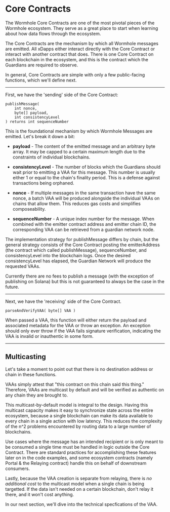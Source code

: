 # Core Contracts

The Wormhole Core Contracts are one of the most pivotal pieces of the Wormhole ecosystem. They serve as a great place to start when learning about how data flows through the ecosystem.

The Core Contracts are the mechanism by which all Wormhole messages are emitted. All xDapps either interact directly with the Core Contract or interact with another contract that does. There is one Core Contract on each blockchain in the ecosystem, and this is the contract which the Guardians are required to observe. 

In general, Core Contracts are simple with only a few public-facing functions, which we'll define next.

---

First, we have the 'sending' side of the Core Contract:

    publishMessage(
        int nonce,
        byte[] payload,
        int consistencyLevel
    ) returns int sequenceNumber

This is the foundational mechanism by which Wormhole Messages are emitted. Let's break it down a bit:

- **payload** - The content of the emitted message and an arbitrary byte array. It may be capped to a certain maximum length due to the constraints of individual blockchains.

- **consistencyLevel** - The number of blocks which the Guardians should wait prior to emitting a VAA for this message. This number is usually either 1 or equal to the chain's finality period. This is a defense against transactions being orphaned.

- **nonce** -  If multiple messages in the same transaction have the same nonce, a batch VAA will be produced alongside the individual VAAs on chains that allow them. This reduces gas costs and simplifies composeability.

- **sequenceNumber** - A unique index number for the message. When combined with the emitter contract address and emitter chain ID, the corresponding VAA can be retrieved from a guardian network node.

The implementation strategy for publishMessage differs by chain, but the general strategy consists of the Core Contract posting the emitterAddress (the contract which called publishMessage), sequenceNumber, and consistencyLevel into the blockchain logs. Once the desired consistencyLevel has elapsed, the Guardian Network will produce the requested VAAs.

Currently there are no fees to publish a message (with the exception of publishing on Solana) but this is not guaranteed to always be the case in the future.

---

Next, we have the 'receiving' side of the Core Contract.

    parseAndVerifyVAA( byte[] VAA )

When passed a VAA, this function will either return the payload and associated metadata for the VAA or throw an exception. An exception should only ever throw if the VAA fails signature verification, indicating the VAA is invalid or inauthentic in some form.

---

## Multicasting

Let's take a moment to point out that there is no destination address or chain in these functions.

VAAs simply attest that "this contract on this chain said this thing." Therefore, VAAs are multicast by default and will be verified as authentic on any chain they are brought to.

This multicast-by-default model is integral to the design. Having this multicast capacity makes it easy to synchronize state across the entire ecosystem, because a single blockchain can make its data available to every chain in a single action with low latency. This reduces the complexity of the n^2 problems encountered by routing data to a large number of blockchains.

Use cases where the message has an intended recipient or is only meant to be consumed a single time must be handled in logic outside the Core Contract. There are standard practices for accomplishing these features  later on in the code examples, and some ecosystem contracts (namely Portal & the Relaying contract) handle this on behalf of downstream consumers.

Lastly, because the VAA creation is separate from relaying, there is _no additional cost_ to the multicast model when a single chain is being targetted. If the data isn't needed on a certain blockchain, don't relay it there, and it won't cost anything.

In our next section, we'll dive into the technical specfications of the VAA.
